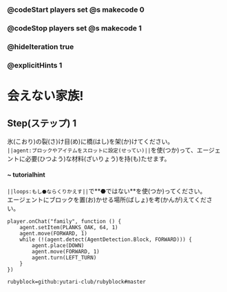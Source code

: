 ### @codeStart players set @s makecode 0
### @codeStop players set @s makecode 1

### @hideIteration true 
### @explicitHints 1


# 会えない家族!

## Step(ステップ) 1 
氷(こおり)の裂(さ)け目(め)に橋(はし)を架(か)けてください。</br>
``||agent:ブロックやアイテムをスロットに設定(せってい)||``を使(つか)って、エージェントに必要(ひつよう)な材料(ざいりょう)を持(も)たせます。</br>

#### ~ tutorialhint 
``||loops:もし⬣ならくりかえす||``で**⬣ではない**を使(つか)ってください。</br>
エージェントにブロックを置(お)かせる場所(ばしょ)を考(かんが)えてください。


```ghost
player.onChat("family", function () {
    agent.setItem(PLANKS_OAK, 64, 1)
    agent.move(FORWARD, 1)
    while (!(agent.detect(AgentDetection.Block, FORWARD))) {
        agent.place(DOWN)
        agent.move(FORWARD, 1)
        agent.turn(LEFT_TURN)
    }
})

``` 
```package
rubyblock=github:yutari-club/rubyblock#master
```
